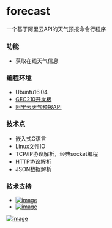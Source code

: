 # forecast
一个基于阿里云API的天气预报命令行程序

### 功能
* 获取在线天气信息

### 编程环境
* Ubuntu16.04
* [GEC210开发板](https://item.taobao.com/item.htm?spm=a1z10.1-c.w5003-6427619857.1.45ee61bboSErWr&id=38029903389&scene=taobao_shop)
* [阿里云天气预报API](https://market.aliyun.com/products/57126001/cmapi014302.html?spm=5176.730005-56956004.0.0.zuTxO6#sku=yuncode830200000)

### 技术点
* 嵌入式C语言
* Linux文件IO
* TCP/IP协议解析，经典socket编程
* HTTP协议解析
* JSON数据解析

### 技术支持
* <a href="https://weidian.com/?userid=260920190">![image](https://github.com/vincent040/lab/blob/master/res/weidian.jpg?raw=true)
* <a href="//shang.qq.com/wpa/qunwpa?idkey=bc2c3338276a40ac72131230ad041a00c60a2fe45172ab6b9a93fea44cf0e6fa">![image](https://github.com/vincent040/lab/blob/master/res/QQ_qun.png?raw=true) 

![image](https://github.com/vincent040/lab/blob/master/res/forecast.jpg?raw=true)
